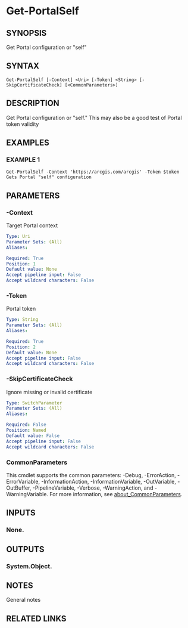 # Get-PortalSelf

## SYNOPSIS
Get Portal configuration or "self"

## SYNTAX

```
Get-PortalSelf [-Context] <Uri> [-Token] <String> [-SkipCertificateCheck] [<CommonParameters>]
```

## DESCRIPTION
Get Portal configuration or "self." This may also be a good test of
Portal token validity

## EXAMPLES

### EXAMPLE 1
```
Get-PortalSelf -Context 'https://arcgis.com/arcgis' -Token $token
Gets Portal "self" configuration
```

## PARAMETERS

### -Context
Target Portal context

```yaml
Type: Uri
Parameter Sets: (All)
Aliases:

Required: True
Position: 1
Default value: None
Accept pipeline input: False
Accept wildcard characters: False
```

### -Token
Portal token

```yaml
Type: String
Parameter Sets: (All)
Aliases:

Required: True
Position: 2
Default value: None
Accept pipeline input: False
Accept wildcard characters: False
```

### -SkipCertificateCheck
Ignore missing or invalid certificate

```yaml
Type: SwitchParameter
Parameter Sets: (All)
Aliases:

Required: False
Position: Named
Default value: False
Accept pipeline input: False
Accept wildcard characters: False
```

### CommonParameters
This cmdlet supports the common parameters: -Debug, -ErrorAction, -ErrorVariable, -InformationAction, -InformationVariable, -OutVariable, -OutBuffer, -PipelineVariable, -Verbose, -WarningAction, and -WarningVariable. For more information, see [about_CommonParameters](http://go.microsoft.com/fwlink/?LinkID=113216).

## INPUTS

### None.
## OUTPUTS

### System.Object.
## NOTES
General notes

## RELATED LINKS
